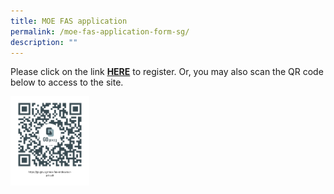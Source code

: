 ```yaml
---
title: MOE FAS application
permalink: /moe-fas-application-form-sg/
description: ""
---
```

Please click on the link&nbsp;**[HERE](https://go.gov.sg/moe-efas)**&nbsp;to register. Or, you may also scan the QR code below to access to the site.

<img src="/images/QR-CODE-FAS-265x300.png" style="width:25%">
